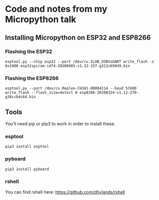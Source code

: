 # Code and notes from my Micropython talk



## Installing Micropython on ESP32 and ESP8266

### Flashing the ESP32
```
esptool.py --chip esp32 --port /dev/cu.SLAB_USBtoUART write_flash -z 0x1000 esp32spiram-idf4-20200405-v1.12-337-g312c69949.bin
```

### Flashing the ESP8266
```
esptool.py --port /dev/cu.Repleo-CH341-00004114 --baud 57600 write_flash --flash_size=detect 0 esp8266-20200324-v1.12-270-g38ccb4c64.bin
```


## Tools

You'll need pip or pip3 to work in order to install these.

### esptool

```pip3 install esptool```

### pyboard

```pip3 install pyboard```


### rshell

You can find rshell here: https://github.com/dhylands/rshell

